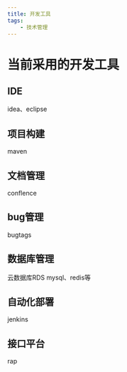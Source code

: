 ```yaml
---
title: 开发工具
tags: 
    - 技术管理
---
```

# 当前采用的开发工具
## IDE
idea、eclipse

## 项目构建
maven

## 文档管理
conflence

## bug管理
bugtags

## 数据库管理
云数据库RDS mysql、redis等
## 自动化部署
jenkins
## 接口平台
rap



